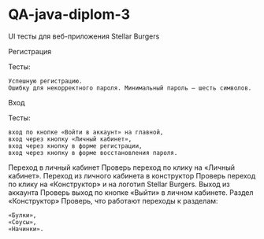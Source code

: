 # QA-java-diplom-3

UI тесты для веб-приложения Stellar Burgers

Регистрация

Тесты:

    Успешную регистрацию.
    Ошибку для некорректного пароля. Минимальный пароль — шесть символов.

Вход

Тесты:

    вход по кнопке «Войти в аккаунт» на главной,
    вход через кнопку «Личный кабинет»,
    вход через кнопку в форме регистрации,
    вход через кнопку в форме восстановления пароля.

Переход в личный кабинет
Проверь переход по клику на «Личный кабинет».
Переход из личного кабинета в конструктор
Проверь переход по клику на «Конструктор» и на логотип Stellar Burgers.
Выход из аккаунта
Проверь выход по кнопке «Выйти» в личном кабинете.
Раздел «Конструктор»
Проверь, что работают переходы к разделам:

    «Булки»,
    «Соусы»,
    «Начинки».
